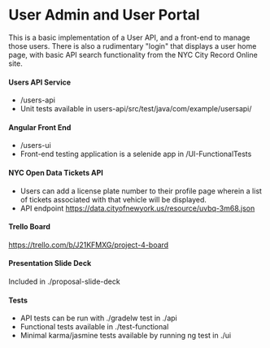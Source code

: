 # User Admin and User Portal

This is a basic implementation of a User API, and a front-end to manage those users. There is also a rudimentary "login" that displays a user home page, with basic API search functionality from the NYC City Record Online site. 

#### Users API Service
* /users-api
* Unit tests available in users-api/src/test/java/com/example/usersapi/

#### Angular Front End
* /users-ui
* Front-end testing application is a selenide app in /UI-FunctionalTests

#### NYC Open Data Tickets API
* Users can add a license plate number to their profile page
wherein a list of tickets associated with that vehicle will be displayed.
* API endpoint https://data.cityofnewyork.us/resource/uvbq-3m68.json

#### Trello Board
https://trello.com/b/J21KFMXG/project-4-board

#### Presentation Slide Deck
Included in ./proposal-slide-deck

#### Tests

* API tests can be run with ./gradelw test in ./api
* Functional tests available in ./test-functional
* Minimal karma/jasmine tests available by running ng test in ./ui